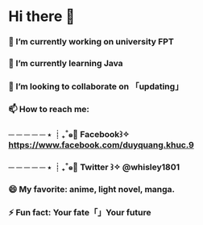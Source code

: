 # Hi there 👋
### 🔭 I’m currently working on university FPT 
### 🌱 I’m currently learning Java
### 👯 I’m looking to collaborate on 「updating」
### 📫 How to reach me:  
###    ─ ─ ─ ─ ─ ⋆   ┊₊˚๑:rice_ball: Facebook꒱✧  https://www.facebook.com/duyquang.khuc.9
###    ─ ─ ─ ─ ─ ⋆   ┊₊˚๑:hotdog:    Twitter ꒱✧ @whisley1801           
### 😄 My favorite: anime, light novel, manga.
### ⚡ Fun fact: Your fate「」Your future   

<!--
**whisleyhozion/whisleyhozion** is a ✨ _special_ ✨ repository because its `README.md` (this file) appears on your GitHub profile.

Here are some ideas to get you started:

- 🔭 I’m currently working on      「updating」
- 🌱 I’m currently learning        「updating」
- 👯 I’m looking to collaborate on 「updating」
- 🤔 I’m looking for help with     「updating」
- 📫 How to reach me: https://www.facebook.com/duyquang.khuc.9/
- 😄 My favorite: anime, light novel, manga.
- ⚡ Fun fact: Your fate「」Your future   
-->
